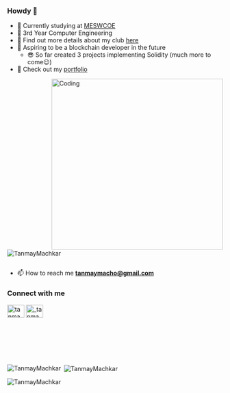 ### Howdy 👋

- 🔭 Currently studying at [MESWCOE](https://mescoe.mespune.org/)
- 🌱 3rd Year Computer Engineering
- 👯 Find out more details about my club [here](https://github.com/Avinya-co)
- 🤔 Aspiring to be a blockchain developer in the future
  - 😎 So far created 3 projects implementing Solidity (much more to come😉)
- 🧾 Check out my [portfolio](https://tanmaymachkar.github.io/resume-profile/)

<img align="right" alt="Coding" width="400" src="https://i.giphy.com/media/v1.Y2lkPTc5MGI3NjExY2I2eWlodzRsb2FyNGtmeGxmNGpsM2phN3E5YjB5dDdpaDRiaG1nMCZlcD12MV9pbnRlcm5hbF9naWZfYnlfaWQmY3Q9Zw/qgQUggAC3Pfv687qPC/giphy.gif">

<p align="left"> <img src="https://komarev.com/ghpvc/?username=TanmayMachkar&label=Profile%20views&color=0e75b6&style=flat" alt="TanmayMachkar" /> </p>

<p align="left"> <a href="https://twitter.com/" target="blank"><img src="https://img.shields.io/twitter/follow/?logo=twitter&style=for-the-badge" alt="" /></a> </p>

- 📫 How to reach me **tanmaymacho@gmail.com**

<h3 align="left">Connect with me</h3>
<p align="left">
<a href="https://www.linkedin.com/in/tanmay-machkar-9369a0299" target="blank"><img align="center" src="https://raw.githubusercontent.com/rahuldkjain/github-profile-readme-generator/master/src/images/icons/Social/linked-in-alt.svg" alt="tanmay-machkar-9369a0299" height="30" width="40" /></a>
<a href="https://www.instagram.com/_tanmayyy12/" target="blank"><img align="center" src="https://raw.githubusercontent.com/rahuldkjain/github-profile-readme-generator/master/src/images/icons/Social/instagram.svg" alt="_tanmayyy12" height="30" width="40" /></a>
</p>

<br></br>

<br></br>


<p><img align="left" src="https://github-readme-stats.vercel.app/api/top-langs?username=TanmayMachkar&show_icons=true&locale=en&layout=compact" alt="TanmayMachkar" /></p>

<p>&nbsp;<img align="center" src="https://github-readme-stats.vercel.app/api?username=TanmayMachkar&show_icons=true&locale=en" alt="TanmayMachkar" /></p>

<p><img align="center" src="https://github-readme-streak-stats.herokuapp.com/?user=TanmayMachkar&" alt="TanmayMachkar" /></p>
